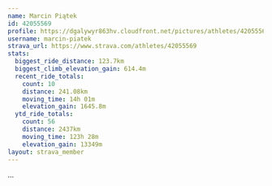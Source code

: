 ```yaml
---
name: Marcin Piątek
id: 42055569
profile: https://dgalywyr863hv.cloudfront.net/pictures/athletes/42055569/12602382/1/large.jpg
username: marcin-piatek
strava_url: https://www.strava.com/athletes/42055569
stats:
  biggest_ride_distance: 123.7km
  biggest_climb_elevation_gain: 614.4m
  recent_ride_totals:
    count: 10
    distance: 241.08km
    moving_time: 14h 01m
    elevation_gain: 1645.8m
  ytd_ride_totals:
    count: 56
    distance: 2437km
    moving_time: 123h 28m
    elevation_gain: 13349m
layout: strava_member
--- 
```

...
